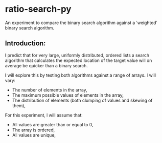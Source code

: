 # ratio-search-py
An experiment to compare the binary search algorithm against a 'weighted' binary search algorithm.

## Introduction:
I predict that for very large, uniformly distributed, ordered lists a search algorithm that calculates the expected location of the target value will on average be quicker than a binary search.

I will explore this by testing both algorithms against a range of arrays. I will vary:
 - The number of elements in the array,
 - The maximum possible values of elements in the array,
 - The distribution of elements (both clumping of values and skewing of them),
 
For this experiment, I will assume that:
 - All values are greater than or equal to 0,
 - The array is ordered,
 - All values are unique,
